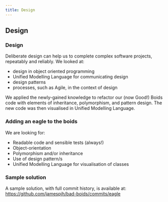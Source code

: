 ```yaml
---
title: Design
---
```


## Design

### Design

Deliberate design can help us to complete complex software projects, repeatably and reliably. We looked at: 

* design in object oriented programming
* Unified Modelling Language for communicating design
* design patterns
* processes, such as Agile, in the context of design

We applied the newly-gained knowledge to refactor our (now Good!) Boids code with elements of inheritance, polymorphism, and pattern design. The new code was then visualised in Unified Modelling Language.

### Adding an eagle to the boids

We are looking for:

* Readable code and sensible tests (always!)
* Object-orientation
* Polymorphism and/or inheritance
* Use of design pattern/s
* Unified Modelling Language for visualisation of classes

<!--
### Title

Before:

``` python

```

After:

``` python

```
!-->

### Sample solution

A sample solution, with full commit history, is available at: 
https://github.com/jamespjh/bad-boids/commits/eagle

